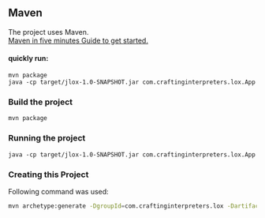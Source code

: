 ## Maven

The project uses Maven. <br />
[Maven in five minutes Guide to get started.](https://maven.apache.org/guides/getting-started/maven-in-five-minutes.html)

#### quickly run:

```
mvn package
java -cp target/jlox-1.0-SNAPSHOT.jar com.craftinginterpreters.lox.App
```

### Build the project

```
mvn package
```

### Running the project

```
java -cp target/jlox-1.0-SNAPSHOT.jar com.craftinginterpreters.lox.App
```

### Creating this Project

Following command was used:

```bash
mvn archetype:generate -DgroupId=com.craftinginterpreters.lox -DartifactId=jlox -DarchetypeArtifactId=maven-archetype-quickstart -DarchetypeVersion=1.4 -DinteractiveMode=false
```
